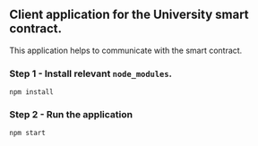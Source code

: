 ## Client application for the University smart contract.

This application helps to communicate with the smart contract.

### Step 1 - Install relevant `node_modules`.
```
npm install
```
### Step 2 - Run the application
```
npm start
```
